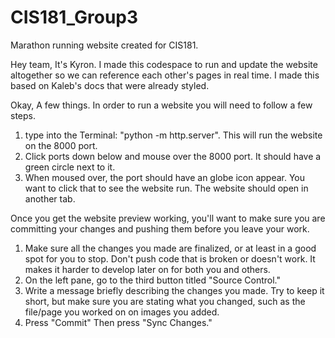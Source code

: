 # CIS181_Group3
Marathon running website created for CIS181.

Hey team, It's Kyron. I made this codespace to run and update the website altogether so we can reference each other's pages in real time. I made this based on Kaleb's docs that were already styled.

Okay, A few things. In order to run a website you will need to follow a few steps. 
1. type into the Terminal: "python -m http.server". This will run the website on the 8000 port. 
2. Click ports down below and mouse over the 8000 port. It should have a green circle next to it.
3. When moused over, the port should have an globe icon appear. You want to click that to see the website run. The website should open in another tab.

Once you get the website preview working, you'll want to make sure you are committing your changes and pushing them before you leave your work.
1. Make sure all the changes you made are finalized, or at least in a good spot for you to stop. Don't push code that is broken or doesn't work. It makes it harder to develop later on for both you and others.
2. On the left pane, go to the third button titled "Source Control."
3. Write a message briefly describing the changes you made. Try to keep it short, but make sure you are stating what you changed, such as the file/page you worked on on images you added.
4. Press "Commit" Then press "Sync Changes."
